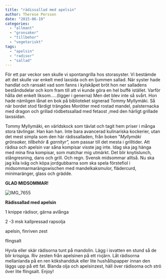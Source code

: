 ```yaml
---
title: "rädissallad med apelsin"
author: Therese Persson
date: "2015-06-19"
categories: 
  - "allmant"
  - "gronsaker"
  - "tillbehor"
  - "vegetariskt"
tags: 
  - "apelsin"
  - "radisor"
  - "sallad"
---
```


För ett par veckor sen skulle vi spontangrilla hos storasyster. Vi bestämde att det skulle var enkelt med laxsida och en ljummen sallad. När syster hade handlat och ransakt vad som fanns i kylskåpet bröt hon ner salladens beståndsdelar och kom fram till att vi kunde göra en hel buffé istället. Varför hålla det enkelt liksom.....(ligger i generna) Men det blev inte så svårt. Hon hade nämligen lånat en bok på biblioteket signerad Tommy Myllymäki. Så när bordet stod färdigt trängdes Morötter med rostad mandel, palsternacka med dragon och grillad rödbetssallad med fetaost ,med den härligt grillade laxssidan.

Tommy Myllymäki, en världskock som tävlat och tagit hem priser i många stora tävlingar. Han kan han. Inte bara avancerad kulinariska kockerier, utan det mest simpla som den här rädissalladen, från boken ”_Myllymäki grönsaker, tillbehör & garnityr”,_ som passar till det mesta i grilltider. Att rädisa och apelsin var såna kompisar visste jag inte. Idag ska jag hänga med mina fina kompisar, som matchar mig utmärkt. Det blir knytislunch, stångresning, dans och grill. Och regn. Svensk midsommar alltså. Nu ska jag kila iväg och köpa jordgubbarna som ska spela förstefiol i midsommarmarängswischen med mandelkaksmulor, flädercurd, minimaränger, glass och grädde.

**GLAD MIDSOMMAR!**

![IMG_7655](/static/img/IMG_7655)

**Rädissallad med apelsin**

1 knippe rädisor, gärna avlånga

2 -3 msk kallpressad rapsolja

apelsin, finriven zest

flingsalt

Hyvla eller skär rädisorna tunt på mandolin. Lägg i isvatten en stund så de blir krispiga. Riv zesten från apelsinen på ett rivjärn. Låt rädisorna mellanlanda på en ren kökshandduk eller lite hushållspapper innan den läggs upp på ett fat. Blanda olja och apelsinzest, häll över rädisorna och strö över lite flingsalt. Enjoy!

